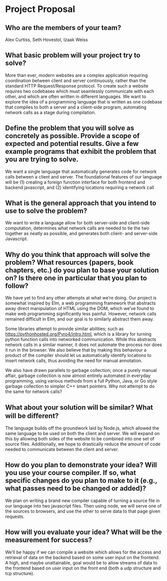 Project Proposal
================

Who are the members of your team?
---------------------------------

Alex Curtiss, Seth Hovestol, Izaak Weiss

What basic problem will your project try to solve?
--------------------------------------------------

More than ever, modern websites are a complex application requiring coordination between client and server continuously, rather than the standard HTTP Request/Response protocol. To create such a website requires two codebases which must seamlessly communicate with each other, and which are often written in different languages. We want to explore the idea of a programming language that is written as one codebase that compiles to both a server and a client-side program, automating network calls as a stage during compilation. 

Define the problem that you will solve as concretely as possible. Provide a scope of expected and potential results. Give a few example programs that exhibit the problem that you are trying to solve.
-------------------------------------------------------------------------------------------------------------------------------------------------------------------------------------------------------

We want a single language that automatically generates code for network calls between a client and server. The foundational features of our language will be (1) creating a foreign function interface for both frontend and backend javascript, and (2) identifying locations requiring a network call 

What is the general approach that you intend to use to solve the problem?
-------------------------------------------------------------------------

We want to write a language allow for both server-side and client-side computation, determines what network calls are needed to tie the two together as neatly as possible, and generates both client- and server-side Javascript. 

Why do you think that approach will solve the problem? What resources (papers, book chapters, etc.) do you plan to base your solution on? Is there one in particular that you plan to follow?
---------------------------------------------------------------------------------------------------------------------------------------------------------------------------------------------

We have yet to find any other attempts at what we’re doing. Our project is somewhat inspired by Elm, a web programming framework that abstracts away direct manipulation of HTML using the DOM, which we’ve found to make web programming significantly less painful. However, network calls remained difficult in Elm, and our goal is to similarly abstract them away.

Some libraries attempt to provide similar abilities; such as https://pythonhosted.org/Pyro4/intro.html, which is a library for turning python function calls into networked communication. While this abstracts network calls in a similar manner, it does not automate the process nor does it run in the browser. We also believe that by making this behaviour a product of the compiler should let us automatically identify locations to insert network calls, thus avoiding the need for manual annotation.

We also have drawn parallels to garbage collection; once a purely manual affair, garbage collection is now almost entirely automated in everyday programming, using various methods from a full Python, Java, or Go style garbage collection to simpler C++ smart pointers. Why not attempt to do the same for network calls?

What about your solution will be similar? What will be diﬀerent?
----------------------------------------------------------------

The language builds off the groundwork laid by Node.js, which allowed the same language to be used on both the client and server. We will expand on this by allowing both sides of the website to be combined into one set of source files. Additionally, we hope to drastically reduce the amount of code needed to communicate between the client and server.

How do you plan to demonstrate your idea? Will you use your course compiler. If so, what specific changes do you plan to make to it (e.g., what passes need to be changed or added)?
------------------------------------------------------------------------------------------------------------------------------------------------------------------------------------

We plan on writing a brand new compiler capable of turning a source file in our language into two javascript files. Then using node, we will serve one of the sources to browsers, and use the other to serve data to that page given requests.

How will you evaluate your idea? What will be the measurement for success?
--------------------------------------------------------------------------

We’ll be happy if we can compile a website which allows for the access and retrieval of data on the backend based on some user input on the frontend. A high, and maybe unattainable, goal would be to allow streams of data to the frontend based on user input on the front end (both a udp structure and tcp structure). 

